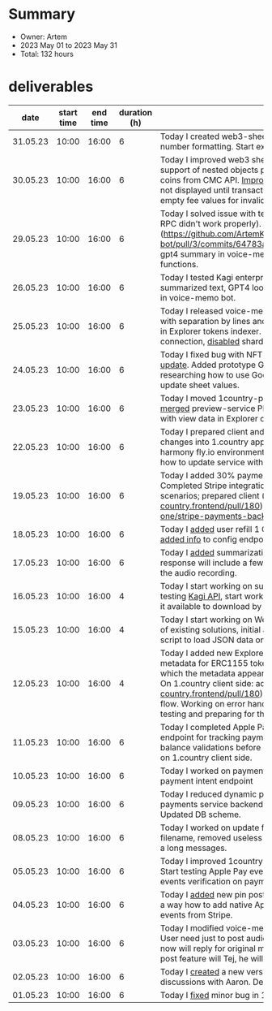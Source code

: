 # Summary
* Owner: Artem
* 2023 May 01 to 2023 May 31
* Total: 132 hours

# deliverables
| date     | start time | end time | duration (h) | deliverables                                                                                                                                                                                                                                                                                                                                                                                                                                                                                                     |
|----------|------------|----------|--------------|------------------------------------------------------------------------------------------------------------------------------------------------------------------------------------------------------------------------------------------------------------------------------------------------------------------------------------------------------------------------------------------------------------------------------------------------------------------------------------------------------------------|
| 31.05.23 | 10:00      | 16:00    | 6            | Today I created web3-sheets [repo](https://github.com/ArtemKolodko/web3-sheets) with detailed readme, [added](https://github.com/ArtemKolodko/web3-sheets/commit/fe1188effa444f533f4a92eb32a7f71ccbeb611b) usd and number formatting. Start exploring Google Workspace Addons.                                                                                                                                                                                                                                   |                                                                                                                                                                                      |
| 30.05.23 | 10:00      | 16:00    | 6            | Today I improved web3 sheets demo with inlined functions, added support of nested objects properties; created examples with different coins from CMC API. [Improved](https://github.com/harmony-one/explorer-v2-frontend/commit/412ed1223ad19e2135949a291e99dd1d3a2c9e45) transactions loading on Explorer (page is not displayed until transaction is loaded to prevent "blinking"); show empty fee values for invalid tx hash.                                                                                 |                                                                                                                                                                                      |
| 29.05.23 | 10:00      | 16:00    | 6            | Today I solved issue with testnet indexer, we switched it to http RPC (ws RPC didn't work properly).  completed (https://github.com/ArtemKolodko/voice-memo-bot/pull/3/commits/64783a86d6055526d395ea5f305653432593690e) gpt4 summary in voice-memo bot; working on web3 sheets inline functions.                                                                                                                                                                                                                |                                                                                                                                                                                      |
| 26.05.23 | 10:00      | 16:00    | 6            | Today I tested Kagi enterprise-grade Muriel and GPT4 to created summarized text, GPT4 looks better, [added](https://github.com/ArtemKolodko/voice-memo-bot/pull/3) GPT4 summarization support in voice-memo bot.                                                                                                                                                                                                                                                                                                 |                                                                                                                                                                                      |
| 25.05.23 | 10:00      | 16:00    | 6            | Today I released voice-memo [update](https://github.com/ArtemKolodko/voice-memo-bot/commit/c9b90dbb16718a5fdce3cb7adf5f273ac29d87b2), includes improved summarized info with separation by lines and other minor updates. [Fixed](https://github.com/harmony-one/explorer-v2-backend/pull/107) holders count bug in Explorer tokens indexer. Debugging shard1 indexer issue related to DB connection, [disabled](https://github.com/harmony-one/explorer-v2-backend/pull/108) shard1 internal transactions task. |                                                                                                                                                                                      |
| 24.05.23 | 10:00      | 16:00    | 6            | Today I fixed bug with NFT tokens holders count on client side, deployed [update](https://github.com/harmony-one/explorer-v2-frontend/commit/190d04e78733825075024e7d63485fffaccf670d). Added prototype Google Sheet with load json function, start researching how to use Google Apps Script to dynamically parse and update sheet values.                                                                                                                                                                      |                                                                                                                                                                                      |
| 23.05.23 | 10:00      | 16:00    | 6            | Today I moved 1country-preview-service to Harmony account on fly.io, [merged](https://github.com/harmony-one/1-country.frontend/pull/162) preview-service PR into 1.country dev branch. Reviewed Sun [PR](https://github.com/harmony-one/explorer-v2-frontend/pull/272) with view data in Explorer charts. Research Telegram [Payments](https://core.telegram.org/bots/payments#the-payments-api) API.                                                                                                           |                                                                                                                                                                                      |
| 22.05.23 | 10:00      | 16:00    | 6            | Today I prepared client and service to production deploy: merged dev changes into 1.country apple_pay branch, deployed production service to harmony fly.io environment, created instructions for Abhinav and Aaron how to update service with Stripe production keys.                                                                                                                                                                                                                                           |                                                                                                                                                                                      |
| 19.05.23 | 10:00      | 16:00    | 6            | Today I added 30% payments service fee for domain purchase; Completed Stripe integration on client side and e2e testing with different scenarios; prepared client (https://github.com/harmony-one/1-country.frontend/pull/180) and service (https://github.com/harmony-one/stripe-payments-backend) for the release.                                                                                                                                                                                             |                                                                                                                                                                                      |
| 18.05.23 | 10:00      | 16:00    | 6            | Today I [added](https://github.com/harmony-one/stripe-payments-backend/commit/1b66eceb49344abfa5a76bd062afb57fba7efe94) user refill 1 ONE token after successful rent payment; [added info](https://github.com/harmony-one/stripe-payments-backend/commit/67b0b4ab5d818039770a6a93e379b9098fc73c9d) to config endpoint                                                                                                                                                                                           |                                                                                                                                                                                      |
| 17.05.23 | 10:00      | 16:00    | 6            | Today I [added](https://github.com/ArtemKolodko/voice-memo-bot/commit/ab86ef5f4ddbcf96906ee0b8a43352ac84f735a3) summarization feature to the voice-memo bot: transcribed response will include a few sentences that briefly describe the contents of the audio recording.                                                                                                                                                                                                                                        |                                                                                                                                                                                      |
| 16.05.23 | 10:00      | 16:00    | 4            | Today I start working on summarization feature for voice-memo bot: testing [Kagi API](https://help.kagi.com/kagi/api/summarizer.html), start working on records refactoring on bot side to make it available to download by Kagi.                                                                                                                                                                                                                                                                                |                                                                                                                                                                                      |
| 15.05.23 | 10:00      | 16:00    | 4            | Today I start working on Web3 sheets (https://harmony.one/m): research of existing solutions, initial architecture development; tested Google Apps script to load JSON data on the demo page.                                                                                                                                                                                                                                                                                                                    |                                                                                                                                                                                      |
| 12.05.23 | 10:00      | 16:00    | 4            | Today I added new Explorer NFT improvement: reindexing empty metadata for ERC1155 tokens. This improvement is needed for NFTs for which the metadata appears some time after the token has been minted. On 1.country client side: added (https://github.com/harmony-one/1-country.frontend/pull/180) Apple pay elements, implemented basic user flow. Working on error handling during payment process on client side; testing and preparing for the release.                                                    |                                                                                                                                                                                      |
| 11.05.23 | 10:00      | 16:00    | 6            | Today I completed Apple Pay for 1.country on backend side: added endpoint for tracking payment status from client, added one tokens balance validations before domain purchase. Start working on Apple Pay on 1.country client side.                                                                                                                                                                                                                                                                             |                                                                                                                                                                                      |
| 10.05.23 | 10:00      | 16:00    | 6            | Today I worked on payments service for 1.country Apple Pay: added payment intent endpoint                                                                                                                                                                                                                                                                                                                                                                                                                        |                                                                                                                                                                                      |
| 09.05.23 | 10:00      | 16:00    | 6            | Today I reduced dynamic preview server cache time. Worked on payments service backend to support payment intent from Stripe. Updated DB scheme.                                                                                                                                                                                                                                                                                                                                                                  |                                                                                                                                                                                      |
| 08.05.23 | 10:00      | 16:00    | 6            | Today I worked on update for voice-memo bot: added sender info to filename, removed useless startup message, inline first 500 characters for a long messages.                                                                                                                                                                                                                                                                                                                                                    |                                                                                                                                                                                      |
| 05.05.23 | 10:00      | 16:00    | 6            | Today I improved 1country preview service: reduced in-memory cache. Start testing Apple Pay events from Stripe side, start working on payment events verification on payments backend side.                                                                                                                                                                                                                                                                                                                      |                                                                                                                                                                                      |
| 04.05.23 | 10:00      | 16:00    | 6            | Today I [added](https://github.com/harmony-one/1-country.frontend/pull/160/commits/5b85deab05b45e81cce0b8e94d6b968fe1b21396) new pin post format (pin=<URL>) to 1.country client. Researching a way how to add native Apple pay button to 1.country domain rent, track events from Stripe.                                                                                                                                                                                                                       |                                                                                                                                                                                      |
| 03.05.23 | 10:00      | 16:00    | 6            | Today I modified voice-memo bot to support work right in telegram chats. User need just to post audio to common chat and bot will translate it. Bot now will reply for original message, not just post in chat. Discussed Pin post feature will Tej, he will implement it on contract side.                                                                                                                                                                                                                      |                                                                                                                                                                                      |
| 02.05.23 | 10:00      | 16:00    | 6            | Today I [created](https://github.com/harmony-one/1-country.frontend/pull/162) a new version of 1country preview service based on discussions with Aaron. Deployed server to fly.io to test Dynamic Preview.                                                                                                                                                                                                                                                                                                      |                                                                                                                                                                                      |
| 01.05.23 | 10:00      | 16:00    | 6            | Today I [fixed](https://github.com/harmony-one/1-country.frontend/pull/160/commits/d1cbb69714ac0db665214fb6f09423feffc7770a) minor bug in 1.country client (Pin url).                                                                                                                                                                                                                                                                                                                                            |                                                                                                                                                                                      |
